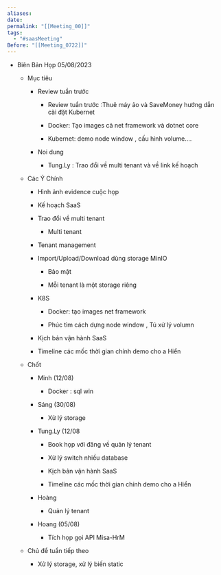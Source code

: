 ```yaml
---
aliases: 
date: 
permalink: "[[Meeting_00]]"
tags:
  - "#saasMeeting"
Before: "[[Meeting_0722]]"
---
```

- Biên Bản Họp 05/08/2023
    
    - Mục tiêu
        
        - Review tuần trước
            
            - Review tuần trước :Thuê máy ảo và SaveMoney hướng dẫn cài đặt Kubernet
                
            - Docker: Tạo images cả net framework và dotnet core
                
            - Kubernet: demo node window , cấu hình volume....
                
        - Noi dung
            
            - Tung.Ly : Trao đổi về multi tenant và về link kế hoạch
                
    - Các Ý Chính
        
        - Hình ảnh evidence cuộc họp
            
        - Kế hoạch SaaS
            
        - Trao đổi về multi tenant
            
            - Multi tenant
                
        - Tenant management
            
        - Import/Upload/Download dùng storage MinIO
            
            - Bảo mật
                
            - Mỗi tenant là một storage riêng
                
        - K8S
            
            - Docker: tạo images net framework
                
            - Phúc tìm cách dựng node window , Tú xử lý volumn
                
        - Kịch bản vận hành SaaS
            
        - Timeline các mốc thời gian chính demo cho a Hiển
            
    - Chốt
        
        - Minh (12/08)
            
            - Docker : sql win
                
        - Sáng (30/08)
            
            - Xử lý storage
                
        - Tung.Ly (12/08
            
            - Book họp với đăng về quản lý tenant
                
            - Xử lý switch nhiều database
                
            - Kịch bản vận hành SaaS
                
            - Timeline các mốc thời gian chính demo cho a Hiển
                
        - Hoàng
            
            - Quản lý tenant
                
        - Hoang (05/08)
            
            - Tích họp gọi API Misa-HrM
                
    - Chủ đề tuần tiếp theo
        
        - Xử lý storage, xử lý biến static